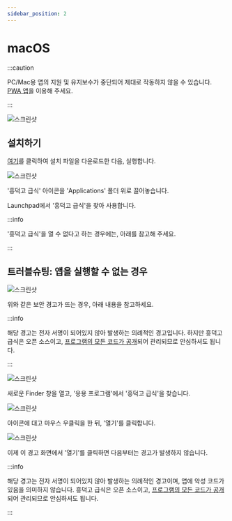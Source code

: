 ```yaml
---
sidebar_position: 2
---
```


# macOS

:::caution

PC/Mac용 앱의 지원 및 유지보수가 중단되어 제대로 작동하지 않을 수 있습니다.
[PWA 앱](/app/pwa)을 이용해 주세요.

:::

![스크린샷](/img/desktop/macos/screenshot.png)

## 설치하기

[여기](https://github.com/hyunbridge/hdmeal-desktop/releases)를 클릭하여 설치 파일을 다운로드한 다음, 실행합니다.

![스크린샷](/img/desktop/macos/1.png)

'흥덕고 급식' 아이콘을 'Applications' 폴더 위로 끌어놓습니다.

Launchpad에서 '흥덕고 급식'을 찾아 사용합니다.

:::info

'흥덕고 급식'을 열 수 없다고 하는 경우에는, 아래를 참고해 주세요.

:::

## 트러블슈팅: 앱을 실행할 수 없는 경우

![스크린샷](/img/desktop/macos/2.png)

위와 같은 보안 경고가 뜨는 경우, 아래 내용을 참고하세요.

:::info

해당 경고는 전자 서명이 되어있지 않아 발생하는 의례적인 경고입니다. 하지만 흥덕고 급식은 오픈 소스이고, [프로그램의 모든 코드가 공개](https://github.com/hyunbridge/hdmeal-desktop)되어 관리되므로 안심하셔도 됩니다.

:::

![스크린샷](/img/desktop/macos/3.png)

새로운 Finder 창을 열고, '응용 프로그램'에서 '흥덕고 급식'을 찾습니다.

![스크린샷](/img/desktop/macos/4.png)

아이콘에 대고 마우스 우클릭을 한 뒤, '열기'를 클릭합니다.

![스크린샷](/img/desktop/macos/5.png)

이제 이 경고 화면에서 '열기'를 클릭하면 다음부터는 경고가 발생하지 않습니다.

:::info

해당 경고는 전자 서명이 되어있지 않아 발생하는 의례적인 경고이며, 앱에 악성 코드가 있음을 의미하지 않습니다. 흥덕고 급식은 오픈 소스이고, [프로그램의 모든 코드가 공개](https://github.com/hyunbridge/hdmeal-desktop)되어 관리되므로 안심하셔도 됩니다.

:::
